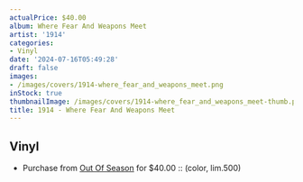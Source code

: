 ```yaml
---
actualPrice: $40.00
album: Where Fear And Weapons Meet
artist: '1914'
categories:
- Vinyl
date: '2024-07-16T05:49:28'
draft: false
images:
- /images/covers/1914-where_fear_and_weapons_meet.png
inStock: true
thumbnailImage: /images/covers/1914-where_fear_and_weapons_meet-thumb.png
title: 1914 - Where Fear And Weapons Meet
---
```


## Vinyl
* Purchase from [Out Of Season](https://www.outofseasonlabel.com/products/1914-where-fear-and-weapons-meet-vinyl-2xlp-color-lim500) for $40.00 :: (color, lim.500)
